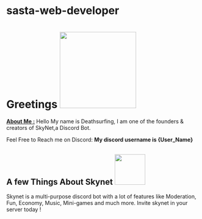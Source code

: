 # sasta-web-developer
<h1> Greetings  <img src="https://www.google.com/url?sa=i&url=https%3A%2F%2Fwww.pinterest.com%2Fpin%2F544091198716856582%2F&psig=AOvVaw3qJ-1H3S8R5uJUwU2V4VU5&ust=1636687277449000&source=images&cd=vfe&ved=0CAsQjRxqFwoTCKD03rCtj_QCFQAAAAAdAAAAABAJ" width="200px"> </h1>

<p>
<u> <b>About Me :</u></b>   Hello My name is Deathsurfing, I am one of the founders & creators of SkyNet,a Discord Bot.
  
  
  Feel Free to Reach me on Discord:  <strong> My discord username is {User_Name} </strong>
  
  
  <h2> A few Things About Skynet     <img src="https://shitz.cf/botpic.jpg" width="80px"> </h2> 
  Skynet is a multi-purpose discord bot with a lot of features like Moderation, Fun, Economy, Music, Mini-games and much more. Invite skynet in your server today !
  
  


